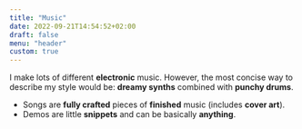 ```yaml
---
title: "Music"
date: 2022-09-21T14:54:52+02:00
draft: false
menu: "header"
custom: true
---
```


I make lots of different **electronic** music.
However, the most concise way to describe my style would be: **dreamy synths** combined with **punchy drums**.

- Songs are **fully crafted** pieces of **finished** music (includes **cover art**).
- Demos are little **snippets** and can be basically **anything**.

